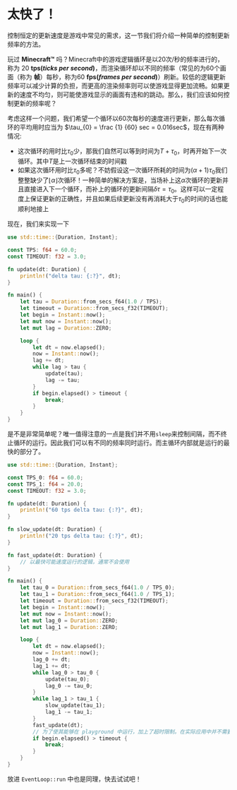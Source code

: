 # 太快了！

控制恒定的更新速度是游戏中常见的需求，这一节我们将介绍一种简单的控制更新频率的方法。

玩过 **Minecraft™** 吗？Minecraft中的游戏逻辑循环是以20次/秒的频率进行的，称为 20 **tps(_ticks per second_)**，而渲染循环却以不同的频率（常见的为60个画面（称为 **帧**）每秒，称为60 **fps(_frames per second_)**）刷新。较低的逻辑更新频率可以减少计算的负担，而更高的渲染频率则可以使游戏显得更加流畅。如果更新的速度不均匀，则可能使游戏显示的画面有违和的跳动。那么，我们应该如何控制更新的频率呢？

考虑这样一个问题，我们希望一个循环以60次每秒的速度进行更新，那么每次循环的平均用时应当为 $\tau_{0} = \frac {1} {60} sec = 0.016sec$，现在有两种情况:

- 这次循环的用时比$\tau_{0}$少，那我们自然可以等到时间为$T + \tau_{0}$，时再开始下一次循环。其中$T$是上一次循环结束的时间戳
- 如果这次循环用时比$\tau_{0}$多呢？不妨假设这一次循环所耗的时间为$(\alpha + 1)\tau_{0}$我们整整缺少了$\lfloor \alpha \rfloor$次循环！一种简单的解决方案是，当场补上这$\alpha$次循环的更新并且直接进入下一个循环，而补上的循环的更新间隔$\delta \tau = \tau_0$。这样可以一定程度上保证更新的正确性，并且如果后续更新没有再消耗大于$\tau_{0}$的时间的话也能顺利地接上

现在，我们来实现一下

```rust
use std::time::{Duration, Instant};

const TPS: f64 = 60.0;
const TIMEOUT: f32 = 3.0;

fn update(dt: Duration) {
    println!("delta tau: {:?}", dt);
}

fn main() {
    let tau = Duration::from_secs_f64(1.0 / TPS);
    let timeout = Duration::from_secs_f32(TIMEOUT);
    let begin = Instant::now();
    let mut now = Instant::now();
    let mut lag = Duration::ZERO;

    loop {
        let dt = now.elapsed();
        now = Instant::now();
        lag += dt;
        while lag > tau {
            update(tau);
            lag -= tau;
        }
        if begin.elapsed() > timeout {
            break;
        }
    }
}

```

是不是非常简单呢？唯一值得注意的一点是我们并不用`sleep`来控制间隔，而不终止循环的运行。因此我们可以有不同的频率同时运行。而主循环内部就是运行的最快的部分了。

```rust
use std::time::{Duration, Instant};

const TPS_0: f64 = 60.0;
const TPS_1: f64 = 20.0;
const TIMEOUT: f32 = 3.0;

fn update(dt: Duration) {
    println!("60 tps delta tau: {:?}", dt);
}

fn slow_update(dt: Duration) {
    println!("20 tps delta tau: {:?}", dt);
}

fn fast_update(dt: Duration) {
    // 以最快可能速度运行的逻辑，通常不会使用
}

fn main() {
    let tau_0 = Duration::from_secs_f64(1.0 / TPS_0);
    let tau_1 = Duration::from_secs_f64(1.0 / TPS_1);
    let timeout = Duration::from_secs_f32(TIMEOUT);
    let begin = Instant::now();
    let mut now = Instant::now();
    let mut lag_0 = Duration::ZERO;
    let mut lag_1 = Duration::ZERO;

    loop {
        let dt = now.elapsed();
        now = Instant::now();
        lag_0 += dt;
        lag_1 += dt;
        while lag_0 > tau_0 {
            update(tau_0);
            lag_0 -= tau_0;
        }
        while lag_1 > tau_1 {
            slow_update(tau_1);
            lag_1 -= tau_1;
        }
        fast_update(dt);
        // 为了使其能够在 playground 中运行，加上了超时限制。在实际应用中并不需要这几行
        if begin.elapsed() > timeout {
            break;
        }
    }
}

```

放进 `EventLoop::run` 中也是同理，快去试试吧！
